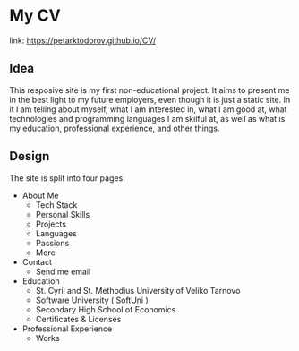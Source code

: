 # My CV
link: https://petarktodorov.github.io/CV/ 
## Idea
This resposive site is my first non-educational project. It aims to present me in the best light to my future employers, even though it is just a static site. In it I am telling about myself, what I am interested in, what I am good at, what technologies and programming languages I am skilful at, as well as what is my education, professional experience, and other things.
## Design
The site is split into four pages
* About Me
    * Tech Stack
    * Personal Skills
	* Projects
	* Languages
	* Passions
	* More
* Contact
    * Send me email
* Education
    * St. Cyril and St. Methodius University of Veliko Tarnovo
    * Software University ( SoftUni )
	* Secondary High School of Economics
	* Certificates & Licenses
* Professional Experience
    * Works